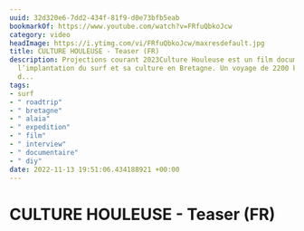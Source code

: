 ```yaml
---
uuid: 32d320e6-7dd2-434f-81f9-d0e73bfb5eab
bookmarkOf: https://www.youtube.com/watch?v=FRfuQbkoJcw
category: video
headImage: https://i.ytimg.com/vi/FRfuQbkoJcw/maxresdefault.jpg
title: CULTURE HOULEUSE - Teaser (FR)
description: Projections courant 2023Culture Houleuse est un film documentaire sur
  l’implantation du surf et sa culture en Bretagne. Un voyage de 2200 km à la rencontre
  d...
tags:
- surf
- " roadtrip"
- " bretagne"
- " alaia"
- " expedition"
- " film"
- " interview"
- " documentaire"
- " diy"
date: 2022-11-13 19:51:06.434188921 +00:00
---
```

# CULTURE HOULEUSE - Teaser (FR)

